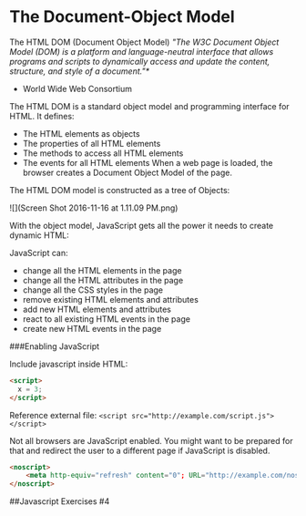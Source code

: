 # The Document-Object Model

The HTML DOM (Document Object Model)
_*"The W3C* Document Object Model (DOM) is a platform and language-neutral interface that allows programs and scripts to dynamically access and update the content, structure, and style of a document."*_

* World Wide Web Consortium

The HTML DOM is a standard object model and programming interface for HTML. It defines:

- The HTML elements as objects
- The properties of all HTML elements
- The methods to access all HTML elements
- The events for all HTML elements
When a web page is loaded, the browser creates a Document Object Model of the page.

The HTML DOM model is constructed as a tree of Objects:


![](Screen Shot 2016-11-16 at 1.11.09 PM.png)


With the object model, JavaScript gets all the power it needs to create dynamic HTML:

JavaScript can:

- change all the HTML elements in the page
- change all the HTML attributes in the page
- change all the CSS styles in the page
- remove existing HTML elements and attributes
- add new HTML elements and attributes
- react to all existing HTML events in the page
- create new HTML events in the page

###Enabling JavaScript

Include javascript inside HTML:

```html
<script>
  x = 3;
</script>
```

Reference external file:
`<script src="http://example.com/script.js"></script>`

Not all browsers are JavaScript enabled. You might want to be prepared for that and redirect the user to a different page if JavaScript is disabled.

```html
<noscript>
    <meta http-equiv="refresh" content="0"; URL="http://example.com/noscript.html"/>
</noscript>
```

##Javascript Exercises #4
